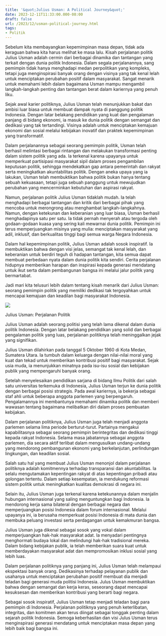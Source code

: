 ```yaml
---
title: '&quot;Julius Usman: A Political Journey&quot;'
date: 2023-12-11T11:33:00.000-08:00
draft: false
url: /2023/12/usman-political-journey.html
tags: 
- Politik
---
```


  

Sebelum kita membayangkan kepemimpinan masa depan, tidak ada keraguan bahwa kita harus melihat ke masa lalu. Kisah perjalanan politik Julius Usman adalah cermin dari berbagai dinamika dan tantangan yang terkait dengan dunia politik Indonesia. Dalam segala perjalanannya, sang pemimpin tidak hanya menghadapi medan perpolitikan yang kompleks, tetapi juga menginspirasi banyak orang dengan visinya yang tak kenal lelah untuk menciptakan perubahan positif dalam masyarakat. Sangat menarik untuk memahami lebih dalam bagaimana Usman mampu mengambil langkah-langkah penting dan tantangan berat dalam kariernya yang penuh liku.

  

Sejak awal karier politiknya, Julius Usman telah menunjukkan bakat dan ambisi luar biasa untuk membuat dampak nyata di panggung politik Indonesia. Dengan latar belakang pendidikan yang kuat dan pengalaman panjang di bidang ekonomi, ia masuk ke dunia politik dengan semangat dan dedikasi yang tak tertandingi. Visinya adalah untuk menciptakan kemajuan ekonomi dan sosial melalui kebijakan inovatif dan praktek kepemimpinan yang transformatif.

  

Dalam perjalanannya sebagai seorang pemimpin politik, Usman telah berhasil melintasi berbagai rintangan dan melakukan transformasi penting dalam sistem politik yang ada. Ia terkenal karena upayanya untuk memperkuat partisipasi masyarakat sipil dalam proses pengambilan keputusan politik, sehingga mendekatkan gap antara pemerintah dan rakyat serta meningkatkan akuntabilitas politik. Dengan aneka upaya yang ia lakukan, Usman telah membuktikan bahwa politik bukan hanya tentang sebuah kekuasaan, tetapi juga sebuah panggung untuk mewujudkan perubahan yang mencerminkan kebutuhan dan aspirasi rakyat.

  

Namun, perjalanan politik Julius Usman tidaklah mudah. Ia telah menghadapi berbagai tantangan dan kritik dari berbagai pihak yang mencoba untuk merongrong atau menghambat langkah-langkahnya. Namun, dengan ketekunan dan keberanian yang luar biasa, Usman berhasil menghadapinya satu per satu. Ia tidak pernah menyerah atau tergoda oleh godaan-godaan kuasa yang sering kali mewarnai dunia politik. Pemimpin ini terus memperjuangkan misinya yang mulia: menciptakan masyarakat yang adil, inklusif, dan berkualitas tinggi bagi semua warga Negara Indonesia.

  

Dalam hal kepemimpinan politik, Julius Usman adalah sosok inspiratif. Ia membuktikan bahwa dengan visi jelas, semangat tak kenal lelah, dan keberanian untuk berdiri teguh di hadapan tantangan, kita semua dapat membuat perbedaan nyata dalam dunia politik kita sendiri. Cerita perjalanan hidupnya memberikan harapan dan inspirasi kepada generasi mendatang untuk ikut serta dalam pembangunan bangsa ini melalui jalur politik yang bermartabat.

  

Jadi mari kita telusuri lebih dalam tentang kisah menarik dari Julius Usman: seorang pemimpin politik yang memiliki dedikasi tak tergoyahkan untuk mencapai kemajuan dan keadilan bagi masyarakat Indonesia.

  

![](https://dmxg5wxfqgb4u.cloudfront.net/image/2021-04/GettyImages-1314285648.jpg?null=)

  

Julius Usman: Perjalanan Politik

  

Julius Usman adalah seorang politisi yang telah lama dikenal dalam dunia politik Indonesia. Dengan latar belakang pendidikan yang solid dan berbagai pengalaman politik yang luas, perjalanan politiknya telah meninggalkan jejak yang signifikan.

  

Julius Usman dilahirkan pada tanggal 5 Oktober 1960 di Kota Medan, Sumatera Utara. Ia tumbuh dalam keluarga dengan nilai-nilai moral yang kuat dan tekad untuk memberikan kontribusi positif bagi masyarakat. Sejak usia muda, ia menunjukkan minatnya pada isu-isu sosial dan kebijakan publik yang mempengaruhi banyak orang.

  

Setelah menyelesaikan pendidikan sarjana di bidang Ilmu Politik dari salah satu universitas terkemuka di Indonesia, Julius Usman terjun ke dunia politik dengan berbagai posisi strategis. Pada awal kariernya, ia bekerja sebagai staf ahli untuk beberapa anggota parlemen yang berpengaruh. Pengalamannya ini membantunya memahami dinamika politik dan memberi wawasan tentang bagaimana melibatkan diri dalam proses pembuatan kebijakan.

  

Dalam perjalanan politiknya, Julius Usman juga telah menjadi anggota parlemen selama lima periode berturut-turut. Partainya mengakui kapabilitasnya sebagai seorang pemimpin berintegritas dan dedikasi tinggi kepada rakyat Indonesia. Selama masa jabatannya sebagai anggota parlemen, dia secara aktif terlibat dalam mengusulkan undang-undang yang mendorong pembangunan ekonomi yang berkelanjutan, perlindungan lingkungan, dan keadilan sosial.

  

Salah satu hal yang membuat Julius Usman menonjol dalam perjalanan politiknya adalah komitmennya terhadap transparansi dan akuntabilitas. Ia selalu mengutamakan kepentingan rakyat di atas kepentingan pribadi atau golongan tertentu. Dalam setiap kesempatan, ia mendukung reformasi sistem politik untuk meningkatkan kualitas demokrasi di negara ini.

  

Selain itu, Julius Usman juga terkenal karena ketekunannya dalam menjalin hubungan internasional yang saling menguntungkan bagi Indonesia. Ia mendorong kerja sama bilateral dengan berbagai negara dan memperjuangkan posisi Indonesia dalam forum internasional. Melalui upayanya ini, ia berusaha memperkuat posisi Indonesia di mata dunia dan membuka peluang investasi serta perdagangan untuk kemakmuran bangsa.

  

Julius Usman juga dikenal sebagai sosok yang vokal dalam memperjuangkan hak-hak masyarakat adat. Ia menyadari pentingnya menghormati budaya lokal dan melindungi hak-hak tradisional mereka. Dalam bidang kebijakan publik, ia telah memberikan suara kuat untuk memberdayakan masyarakat adat dan mempromosikan inklusi sosial yang lebih luas.

  

Dalam perjalanan politiknya yang panjang ini, Julius Usman telah melampaui ekspektasi banyak orang. Dedikasinya terhadap pelayanan publik dan usahanya untuk menciptakan perubahan positif membuat dia menjadi teladan bagi generasi muda politisi Indonesia. Julus Usman membuktikan bahwa dengan semangat dan kerja keras, seseorang dapat mencapai kesuksesan dan memberikan kontribusi yang berarti bagi negara.

  

Sebagai sosok inspiratif, Julius Usman tetap menjadi teladan bagi para pemimpin di Indonesia. Perjalanan politiknya yang penuh keterlibatan, integritas, dan komitmen akan terus diingat sebagai tonggak penting dalam sejarah politik Indonesia. Semoga keberhasilan dan visi Julus Usman terus menginspirasi generasi mendatang untuk menciptakan masa depan yang lebih baik bagi bangsa ini.
